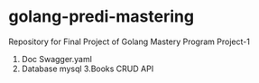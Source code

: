 # golang-predi-mastering
Repository for Final Project of Golang Mastery Program
Project-1
1. Doc Swagger.yaml
2. Database mysql
3.Books CRUD API
